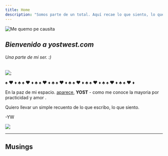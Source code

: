 ```yaml
---
title: Home
description: "Somos parte de un total. Aquí recae lo que siento, lo que pienso, lo que amo, lo que veo."
---
```

<img
  id="pfpindex"
  src="/images/pfpindex.jpg"
  alt="Me quemo pe causita">

## *Bienvenido a yostwest.com* 
###### Una parte de mi ser. :)
![;](https://www.gifsanimados.org/data/media/99/mini-gif-imagen-animada-1619.gif)

:spades:  :hearts:  :diamonds:  :clubs: :spades:  :hearts:  :diamonds:  :clubs: :spades:  :hearts:  :diamonds:  :clubs: :spades:  :hearts:  :diamonds:  :clubs: :spades:  :hearts:  :diamonds:  :clubs: :spades:  :hearts:  :diamonds:  :clubs: :spades:  :hearts:  :diamonds:  :clubs: :spades:  :hearts:  :diamonds:

En la paz de mi espacio. [aparece](https://www.youtube.com/watch?v=eABjL-VFy4Y&pp=ygUPaG9zdCBvZiBhIGdob3N0), **YOST** - como me conoce la mayoria por practicidad y amor .

Quiero llevar un simple recuento de lo que escribo, lo que siento.

-YW

<img src="/images/retro90.gif">

---

## Musings